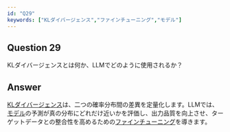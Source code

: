 ```yaml
---
id: "Q29"
keywords: ["KLダイバージェンス","ファインチューニング","モデル"]
---
```


## Question 29

KLダイバージェンスとは何か、LLMでどのように使用されるか？

## Answer

[KLダイバージェンス](../keypoints/KLダイバージェンス.md?context=ai)は、二つの確率分布間の差異を定量化します。LLMでは、[モデル](../keypoints/モデル.md?context=ai)の予測が真の分布にどれだけ近いかを評価し、出力品質を向上させ、ターゲットデータとの整合性を高めるための[ファインチューニング](../keypoints/ファインチューニング.md?context=ai)を導きます。

